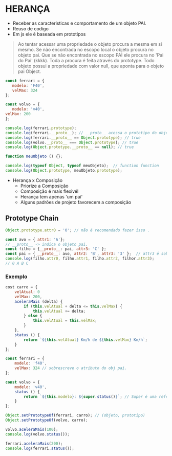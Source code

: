 # HERANÇA

* Receber as caracteristicas e comportamento de um objeto PAI.
* Reuso de codigo
* Em js ele é baseada em prototipos

> Ao tentar acessar uma propriedade o objeto procura a mesma em si mesmo.
> Se não encontrada no escopo local o objeto procura no objeto pai.
> Que se não encontrada no escopo PAI ele procura no 'Pai do Pai' (kkkk).
> Toda a procura é feita através do prototype. Todo objeto possui a propriedade com valor null, que aponta para o objeto pai Object.

```js
const ferrari = {
   modelo: 'F40',
   velMax: 324
};

const volvo = {
   modelo: 'v40',
velMax: 200
};

console.log(ferrari.prototype);
console.log(ferrari.__proto__); // __proto__ acessa o prototipo do objeto, indica quem é o obj pai
console.log(ferrari.__proto__ == Object.prototype); // true
console.log(volvo.__proto__ === Object.prototype); // true 
console.log(Object.prototype.__proto__ == null); // true

function meuObjeto () {};

console.log(typeof Object, typeof meuObjeto);  // function function
console.log(Object.prototype, meuObjeto.prototype);
```

* Herança x Composição
  * Priorize a Composição
  * Composição é mais flexivél
  * Herança tem apenas 'um pai'
  * Alguns padrões de projeto favorecem a composição

## Prototype Chain

```js
Object.prototype.attr0 = '0'; // não é recomendado fazer isso .

const avo = { attr1: 'A'};
// __proto__ -> indica o objeto pai. 
const filho = {__proto__: pai, attr3: 'C' };
const pai = { __proto__: avo, attr2: 'B', attr3: '3' };  // attr3 é sobrescrevido considerando sempre o ultimo valor atribuido. 
console.log(filho.attr0, filho.attr1, filho.attr2, filhor.attr3);
// 0 A B C
```

### Exemplo

```js
cost carro = {
    velAtual: 0
    velMax: 200,
    aceleraMais (delta) {
        if (this.velAtual + delta <= this.velMax) {
            this.velAtual += delta;
        } else {
            this.velAtual = this.velMax;
        }
    },
    status () {
        return `${this.velAtual} Km/h de ${this.velMax} Km/h`;
    }
};

const ferrari = {
    modelo: 'f40',
    velMax: 324 // sobrescreve o atributo do obj pai.
};

const volvo = {
    modelo: 'v40',
    status () {
        return `${this.modelo}: ${super.status()}`; // Super é uma referencia o metodo do prototipo(pai). 
    }
};

Object.setPrototypeOf(ferrari, carro); // (objeto, prototipo)
Object.setPrototypeOf(volvo, carro);

volvo.aceleraMais(100);
console.log(volvo.status());

ferrari.aceleraMais(200);
console.log(ferrari.status());
```

